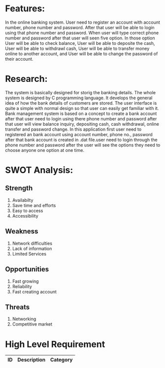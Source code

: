 # Features:
In the online banking system. User need to register an account with account number, phone number and password. After that user will be able to login using that phone number and password. When user will type correct phone number and password after that user will seen five option. In those option User will be able to check balance, User will be able to deposite the cash, User will be able to withdrawl cash, User will be able to transfer money online to another account, and User will be able to change the password of their account.

# Research:
The system is basically designed for storig the banking details. The whole system is designed by C programming language. It develops the general idea of how the bank details of customers are stored. The user interface is quite a simple with normal design so that user can easily get familiar with it. Bank management system is based on a concept to create a bank account after that user need to login using there phone number and password after that user will view balance inquiry, depositing cash, cash withdrawal, online transfer and password change. In this application first user need to registered an bank account using account number, phone no., password after that bank account is created in .dat file.user need to login through the phone number and password after the user will see the options they need to choose anyone one option at one time. 

# SWOT Analysis:
## Strength
1. Availabilty
2. Save time and efforts
3. Easy to access
4. Accessibility

## Weakness
1. Network difficulties
2. Lack of information
3. Limited Services

## Opportunities
1. Fast growing
2. Reliability
3. Fast creating account

## Threats
1. Networking
2. Competitive market

# High Level Requirement
|ID|Description|Category|
|:--:|:--:|:--:|


